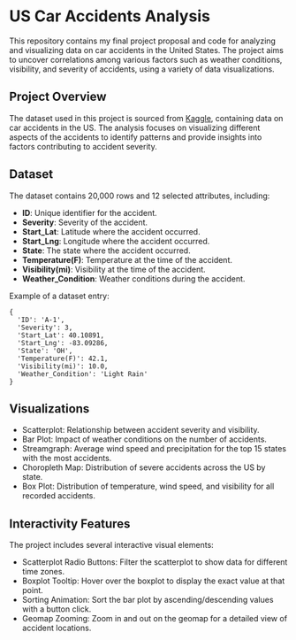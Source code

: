 # US Car Accidents Analysis

This repository contains my final project proposal and code for analyzing and visualizing data on car accidents in the United States. The project aims to uncover correlations among various factors such as weather conditions, visibility, and severity of accidents, using a variety of data visualizations.

## Project Overview

The dataset used in this project is sourced from [Kaggle](https://www.kaggle.com/datasets/sobhanmoosavi/us-accidents), containing data on car accidents in the US. The analysis focuses on visualizing different aspects of the accidents to identify patterns and provide insights into factors contributing to accident severity.

## Dataset

The dataset contains 20,000 rows and 12 selected attributes, including:
- **ID**: Unique identifier for the accident.
- **Severity**: Severity of the accident.
- **Start_Lat**: Latitude where the accident occurred.
- **Start_Lng**: Longitude where the accident occurred.
- **State**: The state where the accident occurred.
- **Temperature(F)**: Temperature at the time of the accident.
- **Visibility(mi)**: Visibility at the time of the accident.
- **Weather_Condition**: Weather conditions during the accident.

Example of a dataset entry:
```
{
  'ID': 'A-1',
  'Severity': 3,
  'Start_Lat': 40.10891,
  'Start_Lng': -83.09286,
  'State': 'OH',
  'Temperature(F)': 42.1,
  'Visibility(mi)': 10.0,
  'Weather_Condition': 'Light Rain'
}
```
## Visualizations

- Scatterplot: Relationship between accident severity and visibility.
- Bar Plot: Impact of weather conditions on the number of accidents.
- Streamgraph: Average wind speed and precipitation for the top 15 states with the most accidents.
- Choropleth Map: Distribution of severe accidents across the US by state.
- Box Plot: Distribution of temperature, wind speed, and visibility for all recorded accidents.

## Interactivity Features

The project includes several interactive visual elements:

- Scatterplot Radio Buttons: Filter the scatterplot to show data for different time zones.
- Boxplot Tooltip: Hover over the boxplot to display the exact value at that point.
- Sorting Animation: Sort the bar plot by ascending/descending values with a button click.
- Geomap Zooming: Zoom in and out on the geomap for a detailed view of accident locations.
